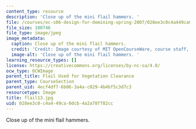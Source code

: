 ```yaml
---
content_type: resource
description: 'Close up of the mini flail hammers. '
file: /courses/ec-s06-design-for-demining-spring-2007/028ee3c0c4a449ca0dcb4a2a78ff82cc_flail13.jpg
file_size: 100746
file_type: image/jpeg
image_metadata:
  caption: Close up of the mini flail hammers.
  credit: 'Credit: Image courtesy of MIT OpenCourseWare, course staff, and students.'
  image-alt: 'Close up of the mini flail hammers. '
learning_resource_types: []
license: https://creativecommons.org/licenses/by-nc-sa/4.0/
ocw_type: OCWImage
parent_title: Flail Used for Vegetation Clearance
parent_type: CourseSection
parent_uid: 4ecf4df7-6b06-3a4a-c029-4b4bf5c3d7c3
resourcetype: Image
title: flail13.jpg
uid: 028ee3c0-c4a4-49ca-0dcb-4a2a78ff82cc
---
```

Close up of the mini flail hammers. 